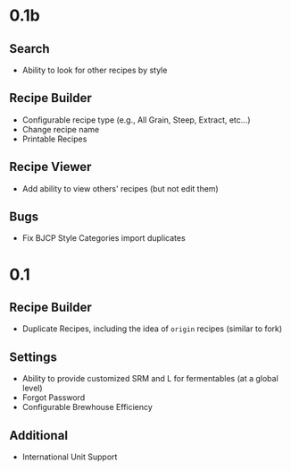 0.1b
====

Search
--------------
* Ability to look for other recipes by style

Recipe Builder
--------------
* Configurable recipe type (e.g., All Grain, Steep, Extract, etc...)
* Change recipe name
* Printable Recipes

Recipe Viewer
-------------
* Add ability to view others' recipes (but not edit them)

Bugs
-------------
* Fix BJCP Style Categories import duplicates

0.1
====

Recipe Builder
--------------
* Duplicate Recipes, including the idea of `origin` recipes (similar to fork)

Settings
--------
* Ability to provide customized SRM and L for fermentables (at a global level)
* Forgot Password
* Configurable Brewhouse Efficiency

Additional
----------
* International Unit Support
